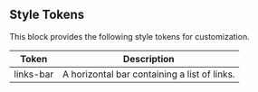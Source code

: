## Style Tokens

This block provides the following style tokens for customization.

| **Token** | **Description**                              |
| --------- | -------------------------------------------- |
| links-bar | A horizontal bar containing a list of links. |
